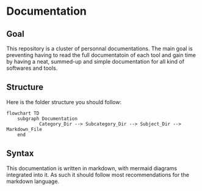 # Documentation

## Goal

This repository is a cluster of personnal documentations.
The main goal is preventing having to read the full documentatoin of each tool and gain time by having a neat, summed-up and simple documentation for all kind of softwares and tools.

## Structure

Here is the folder structure you should follow:

```mermaid
flowchart TD
    subgraph Documentation
            Category_Dir --> Subcategory_Dir --> Subject_Dir --> Markdown_File
    end
```

## Syntax

This documentation is written in markdown, with mermaid diagrams integrated into it. As such it should follow most recommendations for the markdown language.
